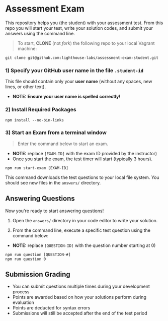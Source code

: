 # Assessment Exam

This repository helps you (the student) with your assessment test. From this repo you will start your test, write your solution codes, and submit your answers using the command line.

> To start, **CLONE** (not _fork_) the following repo to your local Vagrant machine:

```terminal
git clone git@github.com:lighthouse-labs/assessment-exam-student.git
```

### 1) Specify your **GitHub user name** in the file `.student-id` 

This file should contain only your **user name** (without any spaces, new lines, or other text).

* **NOTE: Ensure your user name is spelled correctly!** 

### 2) Install Required Packages

```terminal
npm install --no-bin-links
```

### 3) Start an Exam from a terminal window

> Enter the command below to start an exam. 

* **NOTE:** replace `[EXAM-ID]` with the exam ID provided by the instructor)
* Once you start the exam, the test timer will start (typically 3 hours).

```terminal
npm run start-exam [EXAM-ID]
```

This command downloads the test questions to your local file system. You should see new files in the `answers/` directory.

## Answering Questions

Now you're ready to start answering questions!

1. Open the `answers/` directory in your code editor to write your solution.

2. From the command line, execute a specific test question using the command below:

* **NOTE:** replace `[QUESTION-ID]` with the question number starting at 0)

```terminal
npm run question [QUESTION-#]
npm run question 0
```

## Submission Grading

* You can submit questions multiple times during your development process
* Points are awarded based on how your solutions perform during evaluation
* Points are deducted for syntax errors
* Submissions will still be accepted after the end of the test period
